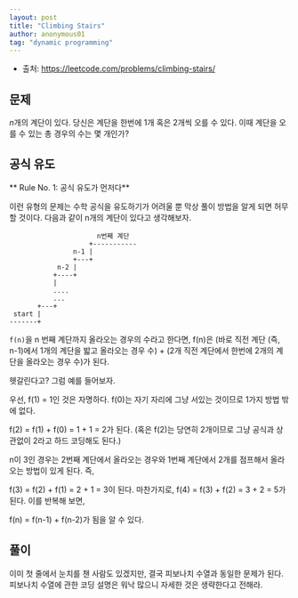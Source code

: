 ```yaml
---
layout: post
title: "Climbing Stairs"
author: anonymous01
tag: "dynamic programming"
---
```


- 출처: https://leetcode.com/problems/climbing-stairs/

문제
--

*n*개의 계단이 있다. 당신은 계단을 한번에 1개 혹은 2개씩 오를 수 있다. 이때 계단을 오를 수 있는 총 경우의 수는 몇 개인가?

공식 유도
-------

** Rule No. 1: 공식 유도가 먼저다**

이런 유형의 문제는 수학 공식을 유도하기가 어려울 뿐 막상 풀이 방법을 알게 되면 허무할 것이다. 다음과 같이 n개의 계단이 있다고 생각해보자.

```    
                      n번째 계단
                    +-----------
                n-1 |
                +---+
            n-2 |
           +----+
           |
           ....
           ...
       +---+
 start |
-------+
```

`f(n)`을 n 번째 계단까지 올라오는 경우의 수라고 한다면, f(n)은 (바로 직전 계단 (즉, n-1)에서 1개의 계단을 밟고 올라오는 경우 수) + (2개 직전 계단에서 한번에 2개의 계단을 올라오는 경우 수)가 된다.

헷갈린다고? 그럼 예를 들어보자.

우선, f(1) = 1인 것은 자명하다. f(0)는 자기 자리에 그냥 서있는 것이므로 1가지 방법 밖에 없다.

f(2) = f(1) + f(0) = 1 + 1 = 2가 된다. (혹은 f(2)는 당연히 2개이므로 그냥 공식과 상관없이 2라고 하드 코딩해도 된다.)

n이 3인 경우는 2번째 계단에서 올라오는 경우와 1번째 계단에서 2개를 점프해서 올라오는 방법이 있게 된다. 즉,

f(3) = f(2) + f(1) = 2 + 1 = 3이 된다. 마찬가지로,
f(4) = f(3) + f(2) = 3 + 2 = 5가 된다. 이를 반복해 보면,

f(n) = f(n-1) + f(n-2)가 됨을 알 수 있다.

풀이
--

이미 첫 줄에서 눈치를 챈 사람도 있겠지만, 결국 피보나치 수열과 동일한 문제가 된다. 피보나치 수열에 관한 코딩 설명은 워낙 많으니 자세한 것은 생략한다고 전해라.
